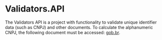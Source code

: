 # Validators.API

The Validators API is a project with functionality to validate unique identifier data (such as CNPJ) and other documents.
To calculate the alphanumeric CNPJ, the following document must be accessed:
[gob.br](https://www.gov.br/receitafederal/pt-br/centrais-de-conteudo/publicacoes/documentos-tecnicos/cnpj/manual-dv-cnpj.pdf/view).